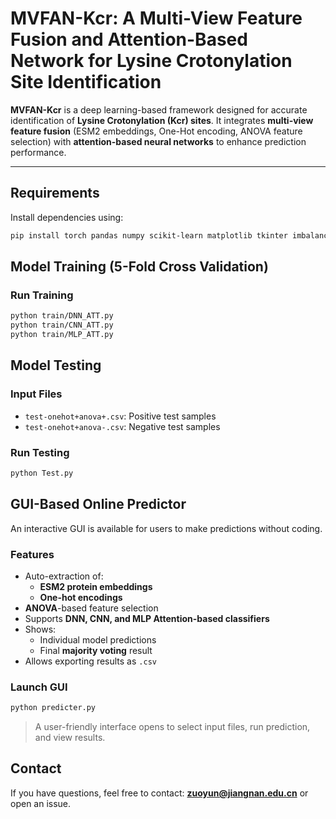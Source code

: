 #  MVFAN-Kcr: A Multi-View Feature Fusion and Attention-Based Network for Lysine Crotonylation Site Identification

**MVFAN-Kcr** is a deep learning-based framework designed for accurate identification of **Lysine Crotonylation (Kcr) sites**. It integrates **multi-view feature fusion** (ESM2 embeddings, One-Hot encoding, ANOVA feature selection) with **attention-based neural networks** to enhance prediction performance.

---

##  Requirements

Install dependencies using:

```bash
pip install torch pandas numpy scikit-learn matplotlib tkinter imbalanced-learn biopython
```


##  Model Training (5-Fold Cross Validation)



###  Run Training

```bash
python train/DNN_ATT.py
python train/CNN_ATT.py
python train/MLP_ATT.py
```


##  Model Testing

###  Input Files

- `test-onehot+anova+.csv`: Positive test samples
- `test-onehot+anova-.csv`: Negative test samples

### Run Testing

```bash
python Test.py
```



## GUI-Based Online Predictor

An interactive GUI is available for users to make predictions without coding.

### Features

- Auto-extraction of:
  - **ESM2 protein embeddings**
  - **One-hot encodings**
- **ANOVA**-based feature selection
- Supports **DNN, CNN, and MLP Attention-based classifiers**
- Shows:
  - Individual model predictions
  - Final **majority voting** result
- Allows exporting results as `.csv`

###  Launch GUI

```bash
python predicter.py
```

> A user-friendly interface opens to select input files, run prediction, and view results.



## Contact

If you have questions, feel free to contact: **zuoyun@jiangnan.edu.cn** or open an issue.
